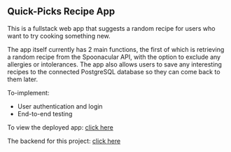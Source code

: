 <h2>Quick-Picks Recipe App</h2>

This is a fullstack web app that suggests a random recipe for users who want to try cooking something new. 

The app itself currently has 2 main functions, the first of which is retrieving a random recipe from the Spoonacular API, with the option to exclude any allergies or intolerances. The app also allows users to save any interesting recipes to the connected PostgreSQL database so they can come back to them later.

To-implement:
<ul>
<li>User authentication and login</li>
<li>End-to-end testing</li>
</ul>

To view the deployed app: [click here](https://get-a-recipe.herokuapp.com/)

The backend for this project: [click here](https://github.com/jeqiu/recipe-app-backend)
